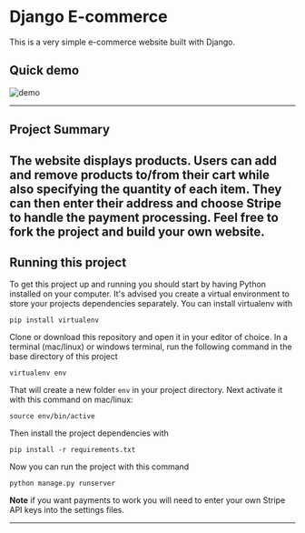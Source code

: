 # Django E-commerce

This is a very simple e-commerce website built with Django.

## Quick demo

![demo](https://user-images.githubusercontent.com/25617530/101597714-c46f3c00-39ff-11eb-9fd0-ee2966117656.gif)

---

## Project Summary

The website displays products. Users can add and remove products to/from their cart while also specifying the quantity of each item. They can then enter their address and choose Stripe to handle the payment processing. Feel free to fork the project and build your own website.
---

## Running this project

To get this project up and running you should start by having Python installed on your computer. It's advised you create a virtual environment to store your projects dependencies separately. You can install virtualenv with

```
pip install virtualenv
```

Clone or download this repository and open it in your editor of choice. In a terminal (mac/linux) or windows terminal, run the following command in the base directory of this project

```
virtualenv env
```

That will create a new folder `env` in your project directory. Next activate it with this command on mac/linux:

```
source env/bin/active
```

Then install the project dependencies with

```
pip install -r requirements.txt
```

Now you can run the project with this command

```
python manage.py runserver
```

**Note** if you want payments to work you will need to enter your own Stripe API keys into the settings files.

---
